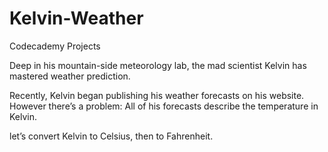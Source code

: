# Kelvin-Weather
Codecademy Projects

Deep in his mountain-side meteorology lab, the mad scientist Kelvin has mastered weather prediction.

Recently, Kelvin began publishing his weather forecasts on his website. However there’s a problem: All of his forecasts describe the temperature in Kelvin.


let’s convert Kelvin to Celsius, then to Fahrenheit.